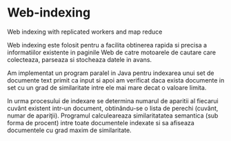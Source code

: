 # Web-indexing
Web indexing with replicated workers and map reduce

Web indexing este folosit pentru a facilita obtinerea rapida si precisa a informatiilor existente in paginile Web de catre motoarele de cautare care colecteaza, parseaza si stocheaza datele in avans.

Am implementat un program paralel in Java pentru indexarea unui set de documente text primit ca input si apoi am verificat daca exista documente in set cu un grad de similaritate intre ele mai mare decat o valoare limita.

In urma procesului de indexare se determina numarul de aparitii al fiecarui cuvânt existent intr-un document, obtinându-se o lista de perechi (cuvânt, numar de apariţii). Programul calculeareaza similaritatatea semantica (sub forma de procent) intre toate documentele indexate si sa afiseaza documentele cu grad maxim de similaritate.
